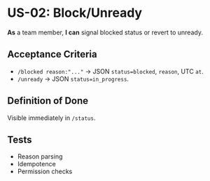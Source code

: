 # US-02: Block/Unready

**As** a team member, **I can** signal blocked status or revert to unready.

## Acceptance Criteria
- `/blocked reason:"..."` → JSON `status=blocked`, `reason`, UTC `at`.
- `/unready` → JSON `status=in_progress`.

## Definition of Done
Visible immediately in `/status`.

## Tests
- Reason parsing
- Idempotence
- Permission checks